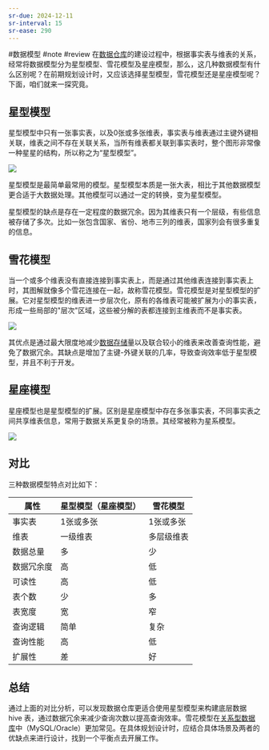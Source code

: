 ```yaml
---
sr-due: 2024-12-11
sr-interval: 15
sr-ease: 290
---
```


#数据模型 #note    #review
在[数据仓库](https://cloud.tencent.com/product/tchousex?from_column=20065&from=20065)的建设过程中，根据事实表与维表的关系，经常将数据模型分为星型模型、雪花模型及星座模型，那么，这几种数据模型有什么区别呢？在前期规划设计时，又应该选择星型模型，雪花模型还是星座模型呢？下面，咱们就来一探究竟。

## **星型模型**

星型模型中只有一张事实表，以及0张或多张维表，事实表与维表通过主键外键相关联，维表之间不存在关联关系，当所有维表都关联到事实表时，整个图形非常像一种星星的结构，所以称之为“星型模型”。

![](https://ask.qcloudimg.com/http-save/yehe-5134379/99f6557decfa2f61747703f1eb1d7851.png)

星型模型是最简单最常用的模型。星型模型本质是一张大表，相比于其他数据模型更合适于大数据处理。其他模型可以通过一定的转换，变为星型模型。

星型模型的缺点是存在一定程度的数据冗余。因为其维表只有一个层级，有些信息被存储了多次。比如一张包含国家、省份、地市三列的维表，国家列会有很多重复的信息。

## **雪花模型**

当一个或多个维表没有直接连接到事实表上，而是通过其他维表连接到事实表上时，其图解就像多个雪花连接在一起，故称雪花模型。雪花模型是对星型模型的扩展。它对星型模型的维表进一步层次化，原有的各维表可能被扩展为小的事实表，形成一些局部的"层次"区域，这些被分解的表都连接到主维表而不是事实表。

![](https://ask.qcloudimg.com/http-save/yehe-5134379/88ee07b17c5073621e9019f9c070f957.png)

其优点是通过最大限度地减少[数据存储](https://cloud.tencent.com/product/cdcs?from_column=20065&from=20065)量以及联合较小的维表来改善查询性能，避免了数据冗余。其缺点是增加了主键-外键关联的几率，导致查询效率低于星型模型，并且不利于开发。

## **星座模型**

星座模型也是星型模型的扩展。区别是星座模型中存在多张事实表，不同事实表之间共享维表信息，常用于数据关系更复杂的场景。其经常被称为星系模型。

![](https://ask.qcloudimg.com/http-save/yehe-5134379/256912b009e3302a2aebd57a482e8813.png)

## **对比**

三种数据模型特点对比如下：

|属性|星型模型（星座模型）|雪花模型|
|---|---|---|
|事实表|1张或多张|1张或多张|
|维表|一级维表|多层级维表|
|数据总量|多|少|
|数据冗余度|高|低|
|可读性|高|低|
|表个数|少|多|
|表宽度|宽|窄|
|查询逻辑|简单|复杂|
|查询性能|高|低|
|扩展性|差|好|

## **总结**

通过上面的对比分析，可以发现数据仓库更适合使用星型模型来构建底层数据 hive 表，通过数据冗余来减少查询次数以提高查询效率。雪花模型在[关系型数据库](https://cloud.tencent.com/product/tencentdb-catalog?from_column=20065&from=20065)中（MySQL/Oracle）更加常见。在具体规划设计时，应结合具体场景及两者的优缺点来进行设计，找到一个平衡点去开展工作。
